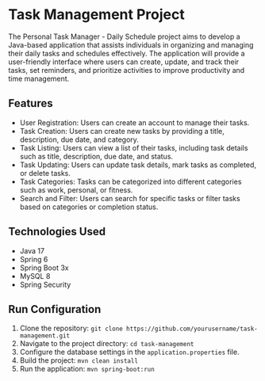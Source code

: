 # Task Management Project

The Personal Task Manager - Daily Schedule project aims to develop a Java-based application that assists individuals in organizing and managing their daily tasks and schedules effectively. The application will provide a user-friendly interface where users can create, update, and track their tasks, set reminders, and prioritize activities to improve productivity and time management.

## Features

- User Registration: Users can create an account to manage their tasks.
- Task Creation: Users can create new tasks by providing a title, description, due date, and category.
- Task Listing: Users can view a list of their tasks, including task details such as title, description, due date, and status.
- Task Updating: Users can update task details, mark tasks as completed, or delete tasks.
- Task Categories: Tasks can be categorized into different categories such as work, personal, or fitness.
- Search and Filter: Users can search for specific tasks or filter tasks based on categories or completion status.

## Technologies Used

- Java 17
- Spring 6
- Spring Boot 3x
- MySQL 8
- Spring Security

## Run Configuration

1. Clone the repository: `git clone https://github.com/yourusername/task-management.git`
2. Navigate to the project directory: `cd task-management`
3. Configure the database settings in the `application.properties` file.
4. Build the project: `mvn clean install`
5. Run the application: `mvn spring-boot:run`
